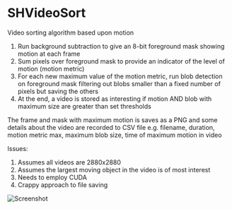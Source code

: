 # SHVideoSort
 
Video sorting algorithm based upon motion

1) Run background subtraction to give an 8-bit foreground mask showing motion at each frame
2) Sum pixels over foreground mask to provide an indicator of the level of motion (motion metric)
3) For each new maximum value of the motion metric, run blob detection on foreground mask filtering out blobs smaller than a fixed number of pixels but saving the others
4) At the end, a video is stored as interesting if motion AND blob with maximum size are greater than set thresholds

The frame and mask with maximum motion is saves as a PNG and  some details about the video are recorded to CSV file e.g. filename, duration, motion metric max, maximum blob size, time of maximum motion in video

Issues:
1) Assumes all videos are 2880x2880 
2) Assumes the largest moving object in the video is of most interest
3) Needs to employ CUDA
4) Crappy approach to file saving


![Screenshot](frame_f802a486-b16c-4756-b224-739d55214e27_28.5711_43.044.png)
